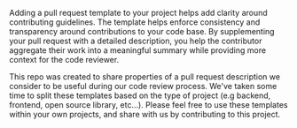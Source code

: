 Adding a pull request template to your project helps add clarity around contributing guidelines. The template helps enforce consistency and transparency around contributions to your code base. By supplementing your pull request with a detailed description, you help the contributor aggregate their work into a meaningful summary while providing more context for the code reviewer.

This repo was created to share properties of a pull request description we consider to be useful during our code review process. We've taken some time to split these templates based on the type of project (e.g backend, frontend, open source library, etc...). Please feel free to use these templates within your own projects, and share with us by contributing to this project.

